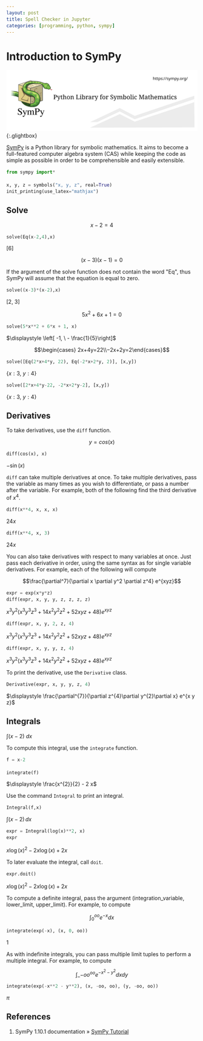 ```yaml
---
layout: post
title: Spell Checker in Jupyter
categories: [programming, python, sympy]
---
```


# Introduction to SymPy

[![sympy](\assets\2022-05-25-sympy-intro\sympy.svg)](\assets\2022-05-25-sympy-intro\sympy.svg){:.glightbox}

[SymPy](https://www.sympy.org) is a Python library for symbolic mathematics. It aims to become a full-featured computer algebra system (CAS) while keeping the code as simple as possible in order to be comprehensible and easily extensible.

```python
from sympy import*

x, y, z = symbols("x, y, z", real=True)
init_printing(use_latex="mathjax")
```

## Solve

$$ x - 2 = 4$$

```python
solve(Eq(x-2,4),x)
```

$\displaystyle \left[ 6\right]$

$$ (x-3)(x-1) = 0 $$

If the argument of the solve function does not contain the word "Eq", thus SymPy will assume that the equation is equal to zero.

```python
solve((x-3)*(x-2),x)
```

$\displaystyle \left[ 2, \  3\right]$

$$ 5x^2 + 6x + 1 = 0 $$

```python
solve(5*x**2 + 6*x + 1, x)
```

$\displaystyle \left[ -1, \  - \frac{1}{5}\right]$

$$\begin{cases}  2x+4y=22\\−2x+2y=2\end{cases}$$

```python
solve([Eq(2*x+4*y, 22), Eq(-2*x+2*y, 2)], [x,y])
```

$\displaystyle \left\{ x : 3, \  y : 4\right\}$

```python
solve([2*x+4*y-22, -2*x+2*y-2], [x,y])
```

$\displaystyle \left\{ x : 3, \  y : 4\right\}$

## Derivatives

To take derivatives, use the `diff` function.

$$y=cos(x)$$

```python
diff(cos(x), x)
```

$\displaystyle - \sin{\left(x \right)}$

`diff` can take multiple derivatives at once. To take multiple derivatives, pass the variable as many times as you wish to differentiate, or pass a number after the variable. For example, both of the following find the third derivative of $x^4$.

```python
diff(x**4, x, x, x)
```

$\displaystyle 24 x$

```python
diff(x**4, x, 3)
```

$\displaystyle 24 x$

You can also take derivatives with respect to many variables at once. Just pass each derivative in order, using the same syntax as for single variable derivatives. For example, each of the following will compute

$$\frac{\partial^7}{\partial x \partial y^2 \partial z^4} e^{xyz}$$

```python
expr = exp(x*y*z)
diff(expr, x, y, y, z, z, z, z)
```

$\displaystyle x^{3} y^{2} \left(x^{3} y^{3} z^{3} + 14 x^{2} y^{2} z^{2} + 52 x y z + 48\right) e^{x y z}$

```python
diff(expr, x, y, 2, z, 4)
```

$\displaystyle x^{3} y^{2} \left(x^{3} y^{3} z^{3} + 14 x^{2} y^{2} z^{2} + 52 x y z + 48\right) e^{x y z}$

```python
diff(expr, x, y, y, z, 4)
```

$\displaystyle x^{3} y^{2} \left(x^{3} y^{3} z^{3} + 14 x^{2} y^{2} z^{2} + 52 x y z + 48\right) e^{x y z}$

To print the derivative, use the `Derivative` class.

```python
Derivative(expr, x, y, y, z, 4)
```

$\displaystyle \frac{\partial^{7}}{\partial z^{4}\partial y^{2}\partial x} e^{x y z}$

## Integrals

$\displaystyle \int (x-2)\ dx$

To compute this integral, use the `integrate` function.

```python
f = x-2

integrate(f)
```

$\displaystyle \frac{x^{2}}{2} - 2 x$

Use the command `Integral` to print an integral.

```python
Integral(f,x)
```

$\displaystyle \int \left(x - 2\right)\, dx$

```python
expr = Integral(log(x)**2, x)
expr
```

$\displaystyle x \log{\left(x \right)}^{2} - 2 x \log{\left(x \right)} + 2 x$

To later evaluate the integral, call `doit`.

```python
expr.doit()
```

$\displaystyle x \log{\left(x \right)}^{2} - 2 x \log{\left(x \right)} + 2 x$

To compute a definite integral, pass the argument (integration_variable, lower_limit, upper_limit). For example, to compute

$$\int_{0}^{oo}e^{-x} dx$$

```python
integrate(exp(-x), (x, 0, oo))
```

$\displaystyle 1$

As with indefinite integrals, you can pass multiple limit tuples to perform a multiple integral. For example, to compute

$$ \int\_{-oo}^{oo}e^{-x^2-y^2} dx dy $$

```python
integrate(exp(-x**2 - y**2), (x, -oo, oo), (y, -oo, oo))
```

$\displaystyle \pi$

## References

1. SymPy 1.10.1 documentation » [SymPy Tutorial](https://docs.sympy.org/latest/tutorial/index.html#tutorial)

```python

```
